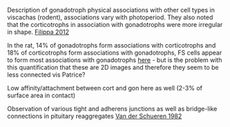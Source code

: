 Description of gonadotroph physical associations with other cell types in viscachas (rodent), associations vary with photoperiod. They also noted that the corticotrophs in association with gonadotrophs were more irregular in shape. [Filippa 2012](https://www.sciencedirect.com/science/article/abs/pii/S0040816612000614)

In the rat, 14% of gonadotrophs form associations with corticotrophs and 18% of corticotrophs form associations with gonadotrophs, FS cells appear to form most associations with gonadotrophs [here](https://oce.ovid.com/article/00129039-199906000-00007/HTML) - but is the problem with this quantification that these are 2D images and therefore they seem to be less connected vis Patrice?

Low affinity/attachment between cort and gon here as well (2-3% of surface area in contact)

Observation of various tight and adherens junctions as well as bridge-like connections in pituitary reaggregates [Van der Schueren 1982](https://academic.oup.com/endo/article/110/2/513/2590926)